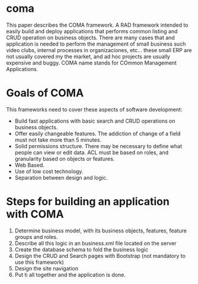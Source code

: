 coma
====

This paper describes the COMA framework. A RAD framework intended to easily build and deploy applications that performs common listing and CRUD operation on business objects.
There are many cases that and application is needed to perform the management of small business such video clubs, internal processes in organizaciones, etc…  these small ERP are not usually covered my the market, and ad hoc projects are usually expensive and buggy.
COMA name stands for COmmon Management Applications.

Goals of COMA
=============

This frameworks need to cover these aspects of software development:

- Build fast applications with basic search and CRUD operations on business objects.
- Offer easily changeable features. The addiction of change of a field must not take more than 5 minutes.
- Solid permissions structure. There may be necessary to define what people can view or edit data. ACL must be based on roles, and granularity based on objects or features.
- Web Based.
- Use of low cost technology. 
- Separation between design and logic.


Steps for building an application with COMA
===========================================

1. Determine business model, with its business objects, features, feature groups and roles.
2. Describe all this logic in an business.xml file located on the server
3. Create the database schema to fold the business logic
4. Design the CRUD and Search pages with Bootstrap (not mandatory to use this framework)
5. Design the site navigation
6. Put ti all together and the application is done.
